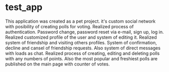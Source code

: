 # test_app
This application was created as a pet project. it's custom social network with posibility of creating polls for voting.
Realized process of authentication. Password change, password reset via e-mail, sign up, log in.
Realized customized profile of the user and system of editing it.
Realized system of friendship and visiting others profiles. System of confirmation, decline and cansel of friendship requests. Also system of direct messages with loads as chat.
Realized process of creating, editing and deleting polls with any numbers of points. Also the most popular and freshiest polls are published on the main page with counter of votes.
